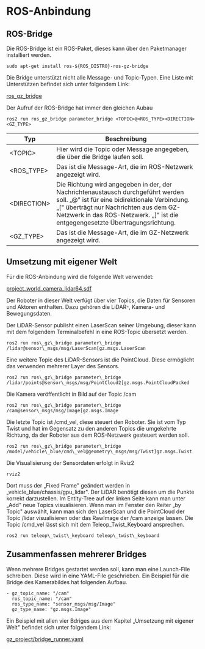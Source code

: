 # ROS-Anbindung

## ROS-Bridge

Die ROS-Bridge ist ein ROS-Paket, dieses kann über den Paketmanager installiert werden.
```
sudo apt-get install ros-${ROS_DISTRO}-ros-gz-bridge
```

Die Bridge unterstützt nicht alle Message- und Topic-Typen. Eine Liste mit Unterstützen befindet sich unter folgendem Link:

[ros\_gz\_bridge](https://github.com/gazebosim/ros_gz/tree/ros2/ros_gz_bridge)

Der Aufruf der ROS-Bridge hat immer den gleichen Aubau

```
ros2 run ros_gz_bridge parameter_bridge <TOPIC>@<ROS_TYPE><DIRECTION><GZ_TYPE>
```


Typ            | Beschreibung
---------------|---------------------------------------------------------------------------------
\<TOPIC\>      | Hier wird die Topic oder Message angegeben, die über die Bridge laufen soll.
\<ROS\_TYPE\>  | Das ist die Message-Art, die im ROS-Netzwerk angezeigt wird.
\<DIRECTION\>  | Die Richtung wird angegeben in der, der Nachrichtenaustausch durchgeführt werden soll. „@" ist für eine bidirektionale Verbindung. „[" überträgt nur Nachrichten aus dem GZ-Netzwerk in das ROS-Netzwerk. „]" ist die entgegengesetzte Übertragungsrichtung.
\<GZ\_TYPE\>   | Das ist die Message-Art, die im GZ-Netzwerk angezeigt wird.

## Umsetzung mit eigener Welt

Für die ROS-Anbindung wird die folgende Welt verwendet:

[project\_world\_camera\_lidar64.sdf](../gz_project/project_world_camera_lidar64.sdf)

Der Roboter in dieser Welt verfügt über vier Topics, die Daten für Sensoren und Aktoren enthalten. Dazu gehören die LiDAR-, Kamera- und Bewegungsdaten.

Der LiDAR-Sensor publisht einen LaserScan seiner Umgebung, dieser kann mit dem folgendem Terminalbefehl in eine ROS-Topic übersetzt werden.
```
ros2 run ros\_gz\_bridge parameter\_bridge /lidar@sensor\_msgs/msg/LaserScan[gz.msgs.LaserScan
```

Eine weitere Topic des LiDAR-Sensors ist die PointCloud. Diese ermöglicht das verwenden mehrerer Layer des Sensors.
```
ros2 run ros\_gz\_bridge parameter\_bridge /lidar/points@sensor\_msgs/msg/PointCloud2[gz.msgs.PointCloudPacked
```

Die Kamera veröffentlicht in Bild auf der Topic /cam
```
ros2 run ros\_gz\_bridge parameter\_bridge /cam@sensor\_msgs/msg/Image[gz.msgs.Image
```

Die letzte Topic ist /cmd\_vel, diese steuert den Roboter. Sie ist vom Typ Twist und hat im Gegensatz zu den anderen Topics die umgekehrte Richtung, da der Roboter aus dem ROS-Netzwerk gesteuert werden soll.
```
ros2 run ros\_gz\_bridge parameter\_bridge /model/vehicle\_blue/cmd\_vel@geometry\_msgs/msg/Twist]gz.msgs.Twist
```

Die Visualisierung der Sensordaten erfolgt in Rviz2
```
rviz2
```

Dort muss der „Fixed Frame" geändert werden in „vehicle\_blue/chassis/gpu\_lidar". Der LiDAR benötigt diesen um die Punkte korrekt darzustellen. Im Entity-Tree auf der linken Seite kann man unter „Add" neue Topics visualisieren. Wenn man im Fenster den Reiter „by Topic" auswählt, kann man sich den LaserScan und die PointCloud der Topic /lidar visualisieren oder das RawImage der /cam anzeige lassen. Die Topic /cmd\_vel lässt sich mit dem Teleop\_Twist\_Keyboard ansprechen.
```
ros2 run teleop\_twist\_keyboard teleop\_twist\_keyboard
```

## Zusammenfassen mehrerer Bridges

Wenn mehrere Bridges gestartet werden soll, kann man eine Launch-File schreiben. Diese wird in eine YAML-File geschrieben. Ein Beispiel für die Bridge des Kamerabildes hat folgenden Aufbau.
```
- gz_topic_name: "/cam"
  ros_topic_name: "/cam"
  ros_type_name: "sensor_msgs/msg/Image"
  gz_type_name: "gz.msgs.Image"
```

Ein Beispiel mit allen vier Bdriges aus dem Kapitel „Umsetzung mit eigener Welt" befindet sich unter folgendem Link:

[gz\_project/bridge\_runner.yaml](../gz_project/bridge_runner.yaml)